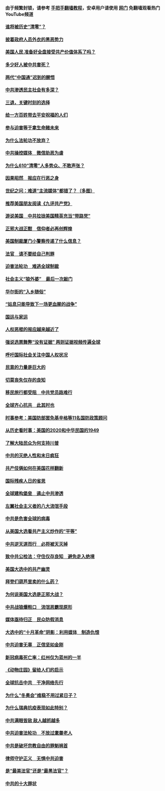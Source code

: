 #### 由于频繁封锁，请参考 [手把手翻墙教程](https://github.com/gfw-breaker/guides/wiki/)，安卓用户请使用 [网门](https://github.com/gfw-breaker/nogfw/blob/master/dl.md?t=01011700) 免翻墙观看热门YouTube频道 

#### [谁将被历史“清零”？](../pages/251/417485.md?t=01011700) 

#### [披着政府人员外衣的黑恶势力](../pages/251/417442.md?t=01011700) 

#### [美国人民 准备好全盘接受共产价值体系了吗？](../pages/251/417491.md?t=01011700) 

#### [多少好人被中共害死？](../pages/251/417144.md?t=01011700) 

#### [两代“中国通”迟到的醒悟](../pages/251/417064.md?t=01011700) 

#### [中共渗透民主社会有多深？](../pages/251/417063.md?t=01011700) 

#### [三退，关键时刻的选择](../pages/251/416969.md?t=01011700) 

#### [给一方百姓带去平安祝福的人们](../pages/251/416941.md?t=01011700) 

#### [参与迫害等于拿生命赌未来](../pages/251/416856.md?t=01011700) 

#### [为什么法轮功不放弃？](../pages/251/416864.md?t=01011700) 

#### [中共操控媒体　微信助恶为虐](../pages/251/416724.md?t=01011700) 

#### [为什么610“清零”人多势众、不敢声张？](../pages/251/416632.md?t=01011700) 

#### [因果昭然　报应在行恶之身](../pages/251/416582.md?t=01011700) 

#### [世纪之问：难道“主流媒体”都错了？（多图）](../pages/251/416571.md?t=01011700) 

#### [推荐美国朋友阅读《九评共产党》](../pages/251/416510.md?t=01011700) 

#### [游说美国　中共拉拢美国精英充当“带路党”](../pages/251/416529.md?t=01011700) 

#### [正邪大战正酣　信仰者必再创辉煌](../pages/251/416433.md?t=01011700) 

#### [美国制裁厦门小警察传递了什么信息？](../pages/251/416432.md?t=01011700) 

#### [法官　请不要给自己判罪](../pages/251/416379.md?t=01011700) 

#### [迫害法轮功　难逃全球制裁](../pages/251/416380.md?t=01011700) 

#### [社会主义“狼外婆”　最后一次敲门](../pages/251/416394.md?t=01011700) 

#### [华尔街的“入乡随俗”](../pages/251/416395.md?t=01011700) 

#### [“姑息只能导致下一场更血腥的战争”](../pages/251/416223.md?t=01011700) 

#### [国运与家运](../pages/251/416224.md?t=01011700) 

#### [人权恶棍的报应越来越近了](../pages/251/416276.md?t=01011700) 

#### [强说选票舞弊“没有证据” 两则证据视频传遍全球](../pages/251/416227.md?t=01011700) 

#### [呼吁国际社会关注中国人权状况](../pages/251/416135.md?t=01011700) 

#### [民意的力量是巨大的](../pages/251/416222.md?t=01011700) 

#### [切莫丧失仅存的良知](../pages/251/416134.md?t=01011700) 

#### [移民旅行都受阻　中共党员路难行](../pages/251/416033.md?t=01011700) 

#### [全球齐心抗共　此其时也](../pages/251/415989.md?t=01011700) 

#### [时事参考：美国防部罢免基辛格等11名国防政策顾问](../pages/251/415970.md?t=01011700) 

#### [从历史看时事：美国的2020和中华民国的1949](../pages/251/415949.md?t=01011700) 

#### [了解大陆民众为何支持川普](../pages/251/415950.md?t=01011700) 

#### [中共的灭绝人性和末日疯狂](../pages/251/415944.md?t=01011700) 

#### [共产伎俩如何在美国花样翻新](../pages/251/415908.md?t=01011700) 

#### [国际残疾人日的省思](../pages/251/415849.md?t=01011700) 

#### [全球建构堡垒　遏止中共渗透](../pages/251/415850.md?t=01011700) 

#### [左翼社会主义者的八大流氓手段](../pages/251/415802.md?t=01011700) 

#### [中共是危害全球的病毒](../pages/251/415569.md?t=01011700) 

#### [从美国大选看共产主义炒作的“平等”](../pages/251/415654.md?t=01011700) 

#### [中共逆天道而行　必将被天灭掉](../pages/251/415626.md?t=01011700) 

#### [致中共公检法：守住仅存良知　避免走入绝境](../pages/251/415627.md?t=01011700) 

#### [美国大选中的共产幽灵](../pages/251/415618.md?t=01011700) 

#### [拜登们葫芦里卖的什么药？](../pages/251/415531.md?t=01011700) 

#### [为何说美国大选是正邪大战？](../pages/251/415530.md?t=01011700) 

#### [中共战狼爆粗口　流氓恶霸现原形](../pages/251/415426.md?t=01011700) 

#### [媒体亟待归正　民众防假消息](../pages/251/415402.md?t=01011700) 

#### [大选中的“十月革命”阴影：利用媒体　制造仇恨](../pages/251/415334.md?t=01011700) 

#### [中共迫害无辜　正信坚如金刚](../pages/251/415307.md?t=01011700) 

#### [新冠病毒死亡率：红州仅为蓝州的一半](../pages/251/415164.md?t=01011700) 

#### [《动物庄园》留给人们的启示](../pages/251/415178.md?t=01011700) 

#### [全球抗击中共　干净网络先行](../pages/251/415096.md?t=01011700) 

#### [为什么“冬奥会”维稳不用过紧日子？](../pages/251/414949.md?t=01011700) 

#### [为什么瑞典抗疫表现如此特别？](../pages/251/414950.md?t=01011700) 

#### [中共满眼皆敌 敌人越抓越多](../pages/251/415053.md?t=01011700) 

#### [中共迫害法轮功　不放过耄耋老人](../pages/251/414994.md?t=01011700) 

#### [中共是破坏宗教自由的罪魁祸首](../pages/251/414901.md?t=01011700) 

#### [律师守护正义　无惧中共迫害](../pages/251/414900.md?t=01011700) 

#### [是“最美法官”还是“最黑法官”？](../pages/251/414885.md?t=01011700) 

#### [中共的十大罪状](../pages/251/414772.md?t=01011700) 

